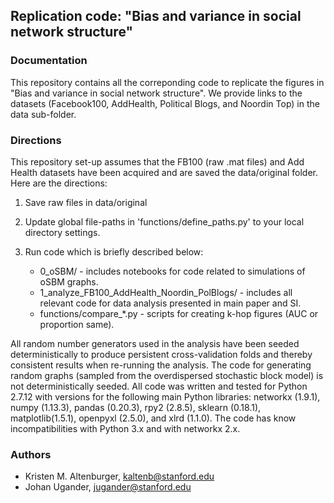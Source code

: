 ## Replication code: "Bias and variance in social network structure"


### Documentation

This repository contains all the correponding code to replicate the figures in "Bias and variance in social network structure". We provide links to the datasets (Facebook100, AddHealth, Political Blogs, and Noordin Top) in the data sub-folder.


### Directions

This repository set-up assumes that the FB100 (raw .mat files) and Add Health datasets have been acquired and are saved the data/original folder. Here are the directions:

1. Save raw files in data/original

2. Update global file-paths in 'functions/define_paths.py' to your local directory settings.
    
3. Run code which is briefly described below:
   * 0_oSBM/ - includes notebooks for code related to simulations of oSBM graphs.
   * 1_analyze_FB100_AddHealth_Noordin_PolBlogs/ - includes all relevant code for data analysis presented in main paper and SI.
   * functions/compare_*.py - scripts for creating k-hop figures (AUC or proportion same).

All random number generators used in the analysis have been seeded deterministically to produce persistent cross-validation folds and thereby consistent results when re-running the analysis. The code for generating random graphs (sampled from the overdispersed stochastic block model) is not deterministically seeded. All code was written and tested for Python 2.7.12 with versions for the following main Python libraries:  networkx (1.9.1), numpy (1.13.3), pandas (0.20.3), rpy2 (2.8.5), sklearn (0.18.1), matplotlib(1.5.1), openpyxl (2.5.0), and xlrd (1.1.0). The code has know incompatibilities with Python 3.x and with networkx 2.x.

### Authors
* Kristen M. Altenburger, kaltenb@stanford.edu
* Johan Ugander, jugander@stanford.edu

